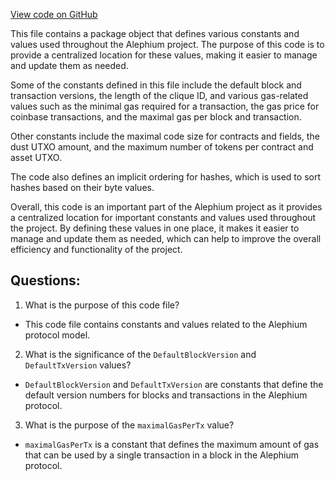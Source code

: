 [View code on GitHub](https://github.com/oxygenium/oxygenium/protocol/src/main/scala/org/oxygenium/protocol/model/package.scala)

This file contains a package object that defines various constants and values used throughout the Alephium project. The purpose of this code is to provide a centralized location for these values, making it easier to manage and update them as needed.

Some of the constants defined in this file include the default block and transaction versions, the length of the clique ID, and various gas-related values such as the minimal gas required for a transaction, the gas price for coinbase transactions, and the maximal gas per block and transaction.

Other constants include the maximal code size for contracts and fields, the dust UTXO amount, and the maximum number of tokens per contract and asset UTXO.

The code also defines an implicit ordering for hashes, which is used to sort hashes based on their byte values.

Overall, this code is an important part of the Alephium project as it provides a centralized location for important constants and values used throughout the project. By defining these values in one place, it makes it easier to manage and update them as needed, which can help to improve the overall efficiency and functionality of the project.
## Questions: 
 1. What is the purpose of this code file?
- This code file contains constants and values related to the Alephium protocol model.

2. What is the significance of the `DefaultBlockVersion` and `DefaultTxVersion` values?
- `DefaultBlockVersion` and `DefaultTxVersion` are constants that define the default version numbers for blocks and transactions in the Alephium protocol.

3. What is the purpose of the `maximalGasPerTx` value?
- `maximalGasPerTx` is a constant that defines the maximum amount of gas that can be used by a single transaction in a block in the Alephium protocol.